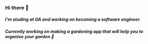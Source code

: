### Hi there 👋 

 ##### I'm studing at GA and working on becoming a software engineer.
 ##### Currently working on making a gardening app that will help you to organise your garden 🌱



<!--
**yuniapak/yuniapak** is a ✨ _special_ ✨ repository because its `README.md` (this file) appears on your GitHub profile.

Here are some ideas to get you started:

- 🔭 I’m currently working on ...
- 🌱 I’m currently learning ...
- 👯 I’m looking to collaborate on ...
- 🤔 I’m looking for help with ...
- 💬 Ask me about ...
- 📫 How to reach me: ...
- ⚡ Fun fact: ...
-->
